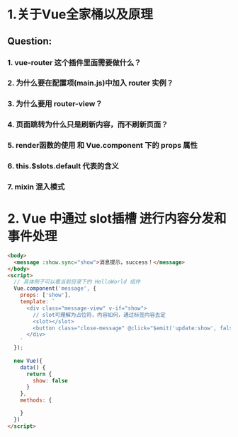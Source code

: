 # 1.关于Vue全家桶以及原理
## Question:  
### 1. vue-router 这个插件里面需要做什么？
### 2. 为什么要在配置项(main.js)中加入 router 实例？
### 3. 为什么要用 router-view？
### 4. 页面跳转为什么只是刷新内容，而不刷新页面？
### 5. render函数的使用 和 Vue.component 下的 props 属性
### 6. this.$slots.default 代表的含义
### 7. mixin 混入模式    
  
# 2. Vue 中通过 slot插槽 进行内容分发和事件处理
``` html
<body>
  <message :show.sync="show">消息提示，success！</message>
</body>
<script>
  // 具体例子可以看当前目录下的 HelloWorld 组件
  Vue.component('message', {
    props: ['show'],
    template: `
      <div class="message-view" v-if="show">
        // slot可理解为占位符，内容如何，通过标签内容去定 
        <slot></slot>
        <button class="close-message" @click="$emit('update:show', false)">关闭弹窗</button>
      </div>
    `
  });
  
  new Vue({
    data() {
      return {
        show: false
      }
    },
    methods: {

    }
  })
</script>
```